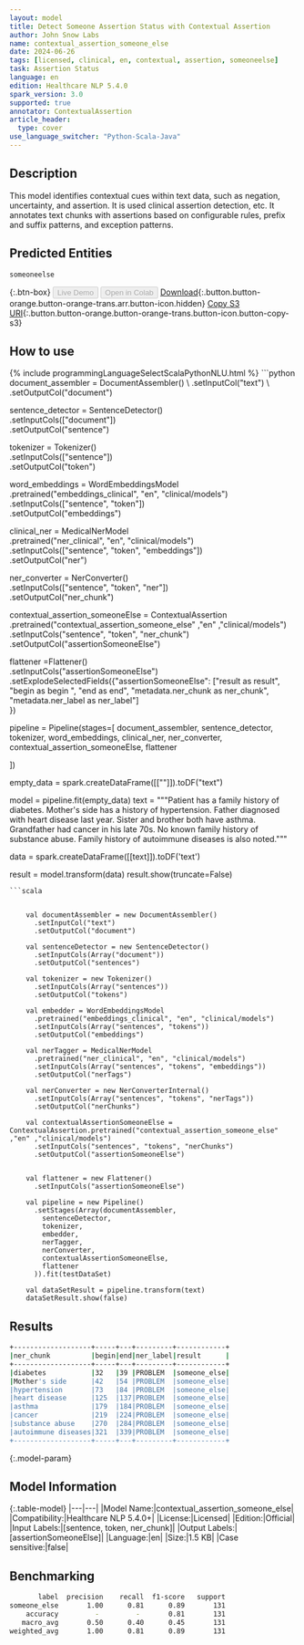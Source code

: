 ```yaml
---
layout: model
title: Detect Someone Assertion Status with Contextual Assertion
author: John Snow Labs
name: contextual_assertion_someone_else
date: 2024-06-26
tags: [licensed, clinical, en, contextual, assertion, someoneelse]
task: Assertion Status
language: en
edition: Healthcare NLP 5.4.0
spark_version: 3.0
supported: true
annotator: ContextualAssertion
article_header:
  type: cover
use_language_switcher: "Python-Scala-Java"
---
```


## Description

This model identifies contextual cues within text data, such as negation, uncertainty, and assertion. It is used clinical assertion detection, etc. It annotates text chunks with assertions based on configurable rules, prefix and suffix patterns, and exception patterns.

## Predicted Entities

`someoneelse`

{:.btn-box}
<button class="button button-orange" disabled>Live Demo</button>
<button class="button button-orange" disabled>Open in Colab</button>
[Download](https://s3.amazonaws.com/auxdata.johnsnowlabs.com/clinical/models/contextual_assertion_someone_else_en_5.4.0_3.0_1719410290867.zip){:.button.button-orange.button-orange-trans.arr.button-icon.hidden}
[Copy S3 URI](s3://auxdata.johnsnowlabs.com/clinical/models/contextual_assertion_someone_else_en_5.4.0_3.0_1719410290867.zip){:.button.button-orange.button-orange-trans.button-icon.button-copy-s3}

## How to use



<div class="tabs-box" markdown="1">
{% include programmingLanguageSelectScalaPythonNLU.html %}
```python
document_assembler = DocumentAssembler() \
    .setInputCol("text") \
    .setOutputCol("document")

sentence_detector = SentenceDetector() \
    .setInputCols(["document"]) \
    .setOutputCol("sentence")

tokenizer = Tokenizer() \
    .setInputCols(["sentence"]) \
    .setOutputCol("token")

word_embeddings = WordEmbeddingsModel \
    .pretrained("embeddings_clinical", "en", "clinical/models") \
    .setInputCols(["sentence", "token"]) \
    .setOutputCol("embeddings")

clinical_ner = MedicalNerModel \
    .pretrained("ner_clinical", "en", "clinical/models") \
    .setInputCols(["sentence", "token", "embeddings"]) \
    .setOutputCol("ner")

ner_converter = NerConverter() \
    .setInputCols(["sentence", "token", "ner"]) \
    .setOutputCol("ner_chunk")

contextual_assertion_someoneElse = ContextualAssertion\
     .pretrained("contextual_assertion_someone_else" ,"en" ,"clinical/models")\
     .setInputCols("sentence", "token", "ner_chunk")\
     .setOutputCol("assertionSomeoneElse") 
           
flattener =Flattener()\
      .setInputCols("assertionSomeoneElse")\
      .setExplodeSelectedFields({"assertionSomeoneElse": ["result as result",
                                                          "begin as begin ",
                                                          "end as end",
                                                          "metadata.ner_chunk as ner_chunk",
                                                          "metadata.ner_label as ner_label"]                       
                               })            

pipeline = Pipeline(stages=[
    document_assembler,
    sentence_detector,
    tokenizer,
    word_embeddings,
    clinical_ner,
    ner_converter,
    contextual_assertion_someoneElse,
    flattener

])

empty_data = spark.createDataFrame([[""]]).toDF("text")

model = pipeline.fit(empty_data)
text = """Patient has a family history of diabetes. Mother's side has a history of hypertension.
                Father diagnosed with heart disease last year. Sister and brother both have asthma.
                Grandfather had cancer in his late 70s. No known family history of substance abuse.
                Family history of autoimmune diseases is also noted."""

data = spark.createDataFrame([[text]]).toDF('text')

result = model.transform(data) 
result.show(truncate=False) 
```
```scala


    val documentAssembler = new DocumentAssembler()
      .setInputCol("text")
      .setOutputCol("document")

    val sentenceDetector = new SentenceDetector()
      .setInputCols(Array("document"))
      .setOutputCol("sentences")

    val tokenizer = new Tokenizer()
      .setInputCols(Array("sentences"))
      .setOutputCol("tokens")

    val embedder = WordEmbeddingsModel
      .pretrained("embeddings_clinical", "en", "clinical/models")
      .setInputCols(Array("sentences", "tokens"))
      .setOutputCol("embeddings")

    val nerTagger = MedicalNerModel
      .pretrained("ner_clinical", "en", "clinical/models")
      .setInputCols(Array("sentences", "tokens", "embeddings"))
      .setOutputCol("nerTags")

    val nerConverter = new NerConverterInternal()
      .setInputCols(Array("sentences", "tokens", "nerTags"))
      .setOutputCol("nerChunks")

    val contextualAssertionSomeoneElse = ContextualAssertion.pretrained("contextual_assertion_someone_else" ,"en" ,"clinical/models")
      .setInputCols("sentences", "tokens", "nerChunks")
      .setOutputCol("assertionSomeoneElse")

    
    val flattener = new Flattener()
      .setInputCols("assertionSomeoneElse")

    val pipeline = new Pipeline()
      .setStages(Array(documentAssembler,
        sentenceDetector,
        tokenizer,
        embedder,
        nerTagger,
        nerConverter,
        contextualAssertionSomeoneElse,
        flattener
      )).fit(testDataSet)

    val dataSetResult = pipeline.transform(text)
    dataSetResult.show(false)
```
</div>

## Results

```bash
+-------------------+-----+---+---------+------------+
|ner_chunk          |begin|end|ner_label|result      |
+-------------------+-----+---+---------+------------+
|diabetes           |32   |39 |PROBLEM  |someone_else|
|Mother's side      |42   |54 |PROBLEM  |someone_else|
|hypertension       |73   |84 |PROBLEM  |someone_else|
|heart disease      |125  |137|PROBLEM  |someone_else|
|asthma             |179  |184|PROBLEM  |someone_else|
|cancer             |219  |224|PROBLEM  |someone_else|
|substance abuse    |270  |284|PROBLEM  |someone_else|
|autoimmune diseases|321  |339|PROBLEM  |someone_else|
+-------------------+-----+---+---------+------------+
```

{:.model-param}
## Model Information

{:.table-model}
|---|---|
|Model Name:|contextual_assertion_someone_else|
|Compatibility:|Healthcare NLP 5.4.0+|
|License:|Licensed|
|Edition:|Official|
|Input Labels:|[sentence, token, ner_chunk]|
|Output Labels:|[assertionSomeoneElse]|
|Language:|en|
|Size:|1.5 KB|
|Case sensitive:|false|

## Benchmarking

```bash
       label  precision    recall  f1-score   support
someone_else       1.00      0.81      0.89       131
    accuracy         -         -       0.81       131
   macro_avg       0.50      0.40      0.45       131
weighted_avg       1.00      0.81      0.89       131
```